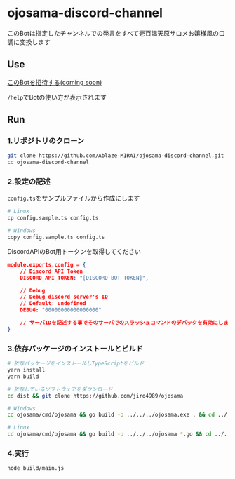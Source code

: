 # ojosama-discord-channel

このBotは指定したチャンネルでの発言をすべて壱百満天原サロメお嬢様風の口調に変換します

## Use

[このBotを招待する(coming soon)](https://dicord.gg/xxxx)

`/help`でBotの使い方が表示されます

## Run

### 1.リポジトリのクローン

```bash
git clone https://github.com/Ablaze-MIRAI/ojosama-discord-channel.git
cd ojosama-discord-channel
```

### 2.設定の記述

`config.ts`をサンプルファイルから作成にします

```bash
# Linux
cp config.sample.ts config.ts

# Windows
copy config.sample.ts config.ts
```

DiscordAPIのBot用トークンを取得してください

```json
module.exports.config = {
    // Discord API Token
    DISCORD_API_TOKEN: "[DISCORD BOT TOKEN]",

    // Debug
    // Debug discord server's ID
    // Default: undefined
    DEBUG: "00000000000000000"

    // サーバIDを記述する事でそのサーバでのスラッシュコマンドのデバックを有効にします
}
```

### 3.依存パッケージのインストールとビルド

```bash
# 依存パッケージをインストールしTypeScriptをビルド
yarn install
yarn build

# 依存しているソフトウェアをダウンロード
cd dist && git clone https://github.com/jiro4989/ojosama

# Windows
cd ojosama/cmd/ojosama && go build -o ../../../ojosama.exe . && cd ../../../../

# Linux 
cd ojosama/cmd/ojosama && go build -o ../../../ojosama *.go && cd ../../../../
```

### 4.実行

```bash
node build/main.js
```